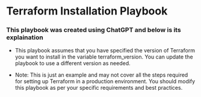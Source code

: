 # Terraform Installation Playbook

### This playbook was created using ChatGPT and below is its explaination

- This playbook assumes that you have specified the version of Terraform you want to install in the variable terraform_version. You can update the playbook to use a different version as needed.

- Note: This is just an example and may not cover all the steps required for setting up Terraform in a production environment. You should modify this playbook as per your specific requirements and best practices.